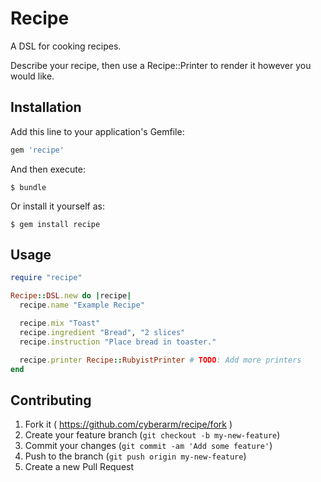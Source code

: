# Recipe

A DSL for cooking recipes.

Describe your recipe, then use a Recipe::Printer to render it however you would like.

## Installation

Add this line to your application's Gemfile:

```ruby
gem 'recipe'
```

And then execute:

    $ bundle

Or install it yourself as:

    $ gem install recipe

## Usage

``` ruby
require "recipe"

Recipe::DSL.new do |recipe|
  recipe.name "Example Recipe"

  recipe.mix "Toast"
  recipe.ingredient "Bread", "2 slices"
  recipe.instruction "Place bread in toaster."

  recipe.printer Recipe::RubyistPrinter # TODO: Add more printers
end

```

## Contributing

1. Fork it ( https://github.com/cyberarm/recipe/fork )
2. Create your feature branch (`git checkout -b my-new-feature`)
3. Commit your changes (`git commit -am 'Add some feature'`)
4. Push to the branch (`git push origin my-new-feature`)
5. Create a new Pull Request
